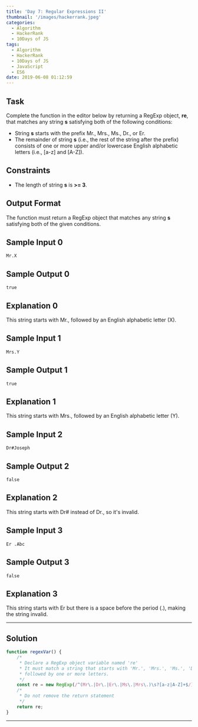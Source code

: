 ```yaml
---
title: 'Day 7: Regular Expressions II'
thumbnail: '/images/hackerrank.jpeg'
categories:
  - Algorithm
  - HackerRank
  - 10Days of JS
tags:
  - Algorithm
  - HackerRank
  - 10Days of JS
  - JavaScript
  - ES6
date: 2019-06-08 01:12:59
---
```


## Task

Complete the function in the editor below by returning a RegExp object, **re**, that matches any string **s** satisfying both of the following conditions:

- String **s** starts with the prefix Mr., Mrs., Ms., Dr., or Er.
- The remainder of string **s** (i.e., the rest of the string after the prefix) consists of one or more upper and/or lowercase English alphabetic letters (i.e., [a-z] and [A-Z]).

<!-- more -->

## Constraints
   
- The length of string **s** is **>= 3**.


## Output Format
   
The function must return a RegExp object that matches any string **s** satisfying both of the given conditions.


## Sample Input 0
```
Mr.X
```

## Sample Output 0
```
true
```

## Explanation 0

This string starts with Mr., followed by an English alphabetic letter (X).


## Sample Input 1
```
Mrs.Y
```

## Sample Output 1
```
true
```

## Explanation 1

This string starts with Mrs., followed by an English alphabetic letter (Y).


## Sample Input 2
```
Dr#Joseph
```

## Sample Output 2
```
false
```

## Explanation 2

This string starts with Dr# instead of Dr., so it's invalid.


## Sample Input 3
```
Er .Abc
```

## Sample Output 3
```
false
```

## Explanation 3

This string starts with Er but there is a space before the period (.), making the string invalid.


---

## Solution

```javascript
function regexVar() {
    /*
     * Declare a RegExp object variable named 're'
     * It must match a string that starts with 'Mr.', 'Mrs.', 'Ms.', 'Dr.', or 'Er.', 
     * followed by one or more letters.
     */
    const re = new RegExp(/^(Mr\.|Dr\.|Er\.|Ms\.|Mrs\.)\s?[a-z|A-Z]+$/);
    /*
     * Do not remove the return statement
     */
    return re;
}
```

---